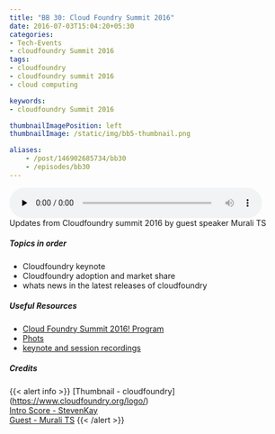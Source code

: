 ```yaml
---
title: "BB 30: Cloud Foundry Summit 2016"
date: 2016-07-03T15:04:20+05:30
categories:
- Tech-Events
- cloudfoundry Summit 2016
tags:
- cloudfoundry
- cloudfoundry summit 2016
- cloud computing

keywords:
- cloudfoundry Summit 2016

thumbnailImagePosition: left
thumbnailImage: /static/img/bb5-thumbnail.png

aliases:
    - /post/146902685734/bb30
    - /episodes/bb30
---
```

<audio controls="controls" controls style="width: 450px;" preload="none" id="audio_player"><source  src='https://bangalorebits.s3.amazonaws.com/2016/BB_EP30_2016-28.mp3' type="audio/mp3">  </audio>
<BR>
Updates from Cloudfoundry summit 2016 by guest speaker Murali TS
<!--more-->
##### Topics in order
- Cloudfoundry keynote
- Cloudfoundry adoption and market share
- whats news in the latest releases of cloudfoundry

##### Useful Resources

*   [Cloud Foundry Summit 2016! Program](https://www.cloudfoundry.org/community/summits/program/schedule/?summitId=10016)
*   [Phots](https://www.flickr.com/photos/133185724@N04/sets/72157669145860656)
*   [keynote and session recordings](https://www.youtube.com/playlist?list=PLhuMOCWn4P9gGrKEtCBKYpEl5BXGBCsQZ)

##### Credits

{{< alert info  >}}
[Thumbnail - cloudfoundry] (https://www.cloudfoundry.org/logo/) <BR>
[Intro Score - StevenKay](https://plus.google.com/+StevenKay_Detachment)<BR>
[Guest - Murali TS](https://www.linkedin.com/in/muralits)
{{< /alert >}}
